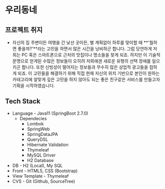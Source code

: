 # 우리동네

## 프로젝트 취지

- 자신의 집 주변이든 여행을 간 낯선 곳이든, 별 계획없이 하루를 맞이할 때 **'뭘하면 좋을까?'**라는 고민을 하면서 많은 시간을 낭비하곤 합니다. 그럼 당연하게 저희는 PC 혹은 스마트폰으로 근처의 맛집이나 명소들을 찾게 되죠. 하지만 이 기술적 문명으로 얻게된 수많은 정보들이 오히려 저희에겐 새로운 유형의 선택 장애를 일으키곤 합니다. 또한 신빙성이 떨어지는 정보들과 무수히 많은 상업적 광고들을 접하게 되죠. 이 고민들을 해결하기 위해 직접 현재 자신의 위치 기반으로 본인이 원하는 카테고리에 알맞게 깊은 고민을 하지 않아도 되는 좋은 친구같은 서비스를 만들고자 기획을 시작하였습니다.

## Tech Stack

- Language - Java11 (SpringBoot 2.7.0)
  - Dependecies
    - Lombok
    - SpringWeb
    - SpringDataJPA
    - QueryDSL
    - Hibernate Validation
    - Thymeleaf
    - MySQL Driver
    - H2 Database
- DB - H2 (Local), My SQL
- Front - HTML5, CSS (Bootstrap)
- View Template - Thymeleaf
- CVS - Git (Github, SourceTree)

 
